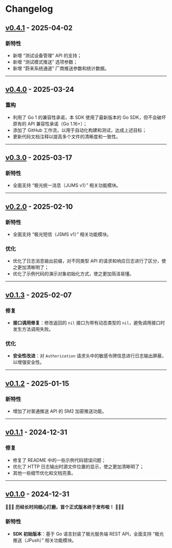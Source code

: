 # Changelog

## [v0.4.1](https://github.com/calvinit/jiguang-sdk-go/releases/tag/v0.4.1) - 2025-04-02

### 新特性

- 新增 “测试设备管理” API 的支持；
- 新增 “测试模式推送” 选项参数；
- 新增 “蔚来系统通道” 厂商推送参数和统计数据。

---

## [v0.4.0](https://github.com/calvinit/jiguang-sdk-go/releases/tag/v0.4.0) - 2025-03-24

### 重构

- 利用了 Go 1 的兼容性承诺，本 SDK 使用了最新版本的 Go SDK，但不会破坏原有的 API 兼容性承诺（Go 1.16+）；
- 添加了 GitHub 工作流，以用于自动化构建和测试，达成上述目标；
- 更新代码文档注释以提高多个文件的清晰度和一致性。

---

## [v0.3.0](https://github.com/calvinit/jiguang-sdk-go/releases/tag/v0.3.0) - 2025-03-17

### 新特性

- 全面支持 “极光统一消息（JUMS v1）” 相关功能模块。

---

## [v0.2.0](https://github.com/calvinit/jiguang-sdk-go/releases/tag/v0.2.0) - 2025-02-10

### 新特性

- 全面支持 “极光短信（JSMS v1）” 相关功能模块。

### 优化

- 优化了日志消息输出前缀，对不同类型 API 的请求和响应日志进行了区分，使之更加清晰明了；
- 优化了示例代码的演示对象初始化方式，使之更加简洁易懂。

---

## [v0.1.3](https://github.com/calvinit/jiguang-sdk-go/releases/tag/v0.1.3) - 2025-02-07

### 修复

- **接口调用修复**：修改返回的 `nil` 接口为带有动态类型的 `nil`，避免调用接口时发生方法调用失败。

### 优化

- **安全性改进**：对 `Authorization` 请求头中的敏感令牌信息进行日志输出屏蔽，以增强安全性。

---

## [v0.1.2](https://github.com/calvinit/jiguang-sdk-go/releases/tag/v0.1.2) - 2025-01-15

### 新特性

- 增加了对普通推送 API 的 SM2 加密推送功能。

---

## [v0.1.1](https://github.com/calvinit/jiguang-sdk-go/releases/tag/v0.1.1) - 2024-12-31

### 修复

- 修复了 README 中的一些示例代码错误问题；
- 优化了 HTTP 日志输出时源文件位置的显示，使之更加清晰明了；
- 其他一些细节优化和文档完善。

---

## [v0.1.0](https://github.com/calvinit/jiguang-sdk-go/releases/tag/v0.1.0) - 2024-12-31

🎉🎉🎉 **历经长时间细心打磨，首个正式版本终于发布啦！** 🎉🎉🎉

### 新特性

- **SDK 初始版本**：基于 Go 语言封装了极光服务端 REST API，全面支持 “极光推送（JPush）” 相关功能模块。